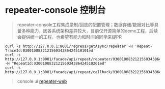 # repeater-console 控制台

> repeater-console工程集成录制/回放的配置管理；数据存储/数据对比等具备多种能力，因各系统架构差异较大，目前仅开源简单的demo工程，后续会提供统一的工程，也希望有能力和时间的同学来提PR


```shell
curl -s http://127.0.0.1:8001/regress/getAsync/repeater -H 'Repeat-TraceId:030010083212156034386424510101ed'
curl -s http://127.0.0.1:8001/facade/api/repeat/repeater/030010083212156034386424510101ed -H "RepeatId:030010083212156034386424510201ed"
curl -s http://127.0.0.1:8001/facade/api/repeat/callback/030010083212156034386424510201ed
```


> console ui [repeater-web](https://github.com/daviyang35/repeater-web) 

